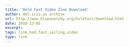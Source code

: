 ```yaml
---
title: 'Hold Fast Video Zine Download'
author: del.icio.us archive
url: http://www.blueanarchy.org/holdfast/download.html
date: 2010-12-05
excerpt: 
tags: link,hod,fast,sailing,video
type: link
---
```

